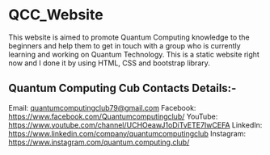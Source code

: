 # QCC_Website
This website is aimed to promote Quantum Computing knowledge to the beginners and help them to get in touch with a group who is currently learning and working on Quantum Technology.
This is a static website right now and I done it by using HTML, CSS and bootstrap library.


## Quantum Computing Cub Contacts Details:-

Email: quantumcomputingclub79@gmail.com
Facebook: https://www.facebook.com/Quantumcomputingclub/
YouTube: https://www.youtube.com/channel/UCHOeawJ1oDiTvETE7IwCEFA
LinkedIn: https://www.linkedin.com/company/quantumcomputingclub
Instagram: https://www.instagram.com/quantum.computing.club/
